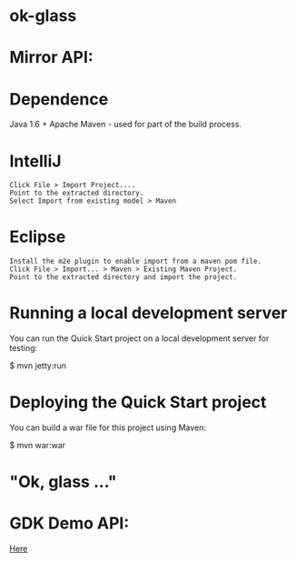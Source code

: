 ok-glass
========

Mirror API:
========


Dependence 
========
Java 1.6 +
Apache Maven - used for part of the build process.



    
IntelliJ
========

    Click File > Import Project....
    Point to the extracted directory.
    Select Import from existing model > Maven

Eclipse
========

    Install the m2e plugin to enable import from a maven pom file.
    Click File > Import... > Maven > Existing Maven Project.
    Point to the extracted directory and import the project.



Running a local development server
========
You can run the Quick Start project on a local development server for testing:

$ mvn jetty:run



Deploying the Quick Start project
========
You can build a war file for this project using Maven:

$ mvn war:war



"Ok, glass ..."
========


GDK Demo API:
========
[Here](https://github.com/kgao/ok-glass/tree/master/gdk)
